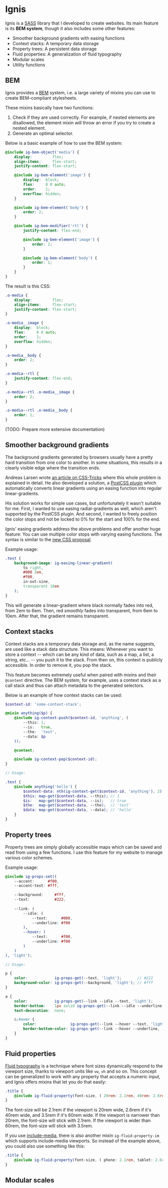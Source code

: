 # Ignis

Ignis is a [SASS](http://sass-lang.com/) library that I developed to create websites.
Its main feature is its **BEM system**, though it also includes some other features:

- Smoother background gradients with easing functions
- Context stacks: A temporary data storage
- Property trees: A persistent data storage
- Fluid properties: A generalization of fluid typography
- Modular scales
- Utility functions

## BEM

Ignis provides a [BEM](https://en.bem.info/) system, i.e. a large variety of mixins you can use to create BEM-compliant stylesheets.

These mixins basically have two functions:
1. Check if they are used correctly. For example, if nested elements are disallowed, the element mixin will throw an error if you try to create a nested element.
2. Generate an optimal selector.

Below is a basic example of how to use the BEM system:

```scss
@include ig-bem-object('media') {
    display:         flex;
    align-items:     flex-start;
    justify-content: flex-start;

    @include ig-bem-element('image') {
        display:  block;
        flex:     0 0 auto;
        order:    1;
        overflow: hidden;
    }

    @include ig-bem-element('body') {
        order: 2;
    }

    @include ig-bem-modifier('rtl') {
        justify-content: flex-end;

        @include ig-bem-element('image') {
            order: 2;
        }

        @include ig-bem-element('body') {
            order: 1;
        }
    }
}
```

The result is this CSS:

```css
.o-media {
    display:         flex;
    align-items:     flex-start;
    justify-content: flex-start;
}

.o-media__image {
    display:  block;
    flex:     0 0 auto;
    order:    1;
    overflow: hidden;
}

.o-media__body {
    order: 2;
}

.o-media--rtl {
    justify-content: flex-end;
}

.o-media--rtl .o-media__image {
    order: 2;
}

.o-media--rtl .o-media__body {
    order: 1;
}
```

(TODO: Prepare more extensive documentation)

## Smoother background gradients

The background gradients generated by browsers usually have a pretty hard transition from one color to another. In some situations, this results in a clearly visible edge where the transition ends.

Andreas Larsen wrote [an article on CSS-Tricks](https://css-tricks.com/easing-linear-gradients/) where this whole problem is explained in detail.
He also developed a solution, a [PostCSS plugin](https://github.com/larsenwork/postcss-easing-gradients) which automatically converts linear gradients using an easing function into regular linear-gradients.

His solution works for simple use cases, but unfortunately it wasn't suitable for me.
First, I wanted to use easing radial-gradients as well, which aren't supported by the PostCSS plugin.
And second, I wanted to freely position the color stops and not be locked to 0% for the start and 100% for the end.

Ignis' easing gradients address the above problems and offer another huge feature: You can use multiple color stops with varying easing functions.
The syntax is similar to the [new CSS proposal](https://github.com/w3c/csswg-drafts/issues/1332).

Example usage:

```scss
.test {
    background-image: ig-easing-linear-gradient(
        to right,
        #000 2em,
        #f00,
        in-out-sine,
        transparent 10em
    );
}
```

This will generate a linear-gradient where black normally fades into red, from 2em to 6em.
Then, red *smoothly* fades into transparent, from 6em to 10em.
After that, the gradient remains transparent.

## Context stacks

Context stacks are a temporary data storage and, as the name suggests, are used like a stack data structure.
This means: Whenever you want to store a context -- which can be any kind of data, such as a map, a list, a string, etc... -- you push it to the stack. From then on, this context is publicly accessible.
In order to remove it, you pop the stack.

This feature becomes extremely useful when paired with mixins and their `@content` directive.
The BEM system, for example, uses a context stack as a call stack and thus can attach metadata to the generated selectors.

Below is an example of how context stacks can be used:

```scss
$context-id: 'some-context-stack';

@mixin anything($p) {
    @include ig-context-push($context-id, 'anything', (
        --this: 1,
        --is:   true,
        --the:  'test',
        --data: $p
    ));

    @content;

    @include ig-context-pop($context-id);
}

// Usage:

.test {
    @include anything('hello') {
        $context-data: nth(ig-context-get($context-id, 'anything'), 2);
        $this: map-get($context-data, --this); // 1
        $is:   map-get($context-data, --is);   // true
        $the:  map-get($context-data, --the);  // 'test'
        $data: map-get($context-data, --data); // 'hello'
    }
}
```

## Property trees

Property trees are simply globally accessible maps which can be saved and read from using a few functions.
I use this feature for my website to manage various color schemes.

Example usage:

```scss
@include ig-props-set((
    --accent:      #f00,
    --accent-text: #fff,

    --background:     #fff,
    --text:           #222,
    
    --link: (
        --idle: (
            --text:      #000,
            --underline: #f00
        ),
        --hover: (
            --text:      #f00,
            --underline: #f00
        )
    )
), 'light');

// Usage:

p {
    color:            ig-props-get(--text, 'light');       // #222
    background-color: ig-props-get(--background, 'light'); // #fff
}

a {
    color:            ig-props-get(--link --idle --text, 'light');                // #000
    border-bottom:    1px solid ig-props-get(--link --idle --underline, 'light'); // #f00
    text-decoration:  none;

    &:hover {
        color:               ig-props-get(--link --hover --text, 'light');      // #f00
        border-bottom-color: ig-props-get(--link --hover --underline, 'light'); // #f00
    }
}
```

## Fluid properties

[Fluid typography](https://www.smashingmagazine.com/2016/05/fluid-typography/) is a technique where font sizes dynamically respond to the viewport size, thanks to viewport units like `vw`, `vh` and so on.
This concept can be generalized to work with any property that accepts a numeric input, and Ignis offers mixins that let you do that easily:

```scss
.title {
    @include ig-fluid-property(font-size, ( 20rem: 2.1rem, 40rem: 2.6rem, 60rem: 3.5rem ));
}
```

The font-size will be 2.1rem if the viewport is 20rem wide, 2.6rem if it's 40rem wide, and 3.5rem if it's 60rem wide.
If the viewport is narrower than 20rem, the font-size will stick with 2.1rem.
If the viewport is wider than 60rem, the font-size will stick with 3.5rem.

If you use [include-media](https://include-media.com/), there is also another mixin `ig-fluid-property-im` which supports include-media viewports.
So instead of the example above, you could also use something like this:

```scss
.title {
    @include ig-fluid-property(font-size, ( phone: 2.1rem, tablet: 2.6rem, desktop: 3.5rem ));
}
```

## Modular scales


